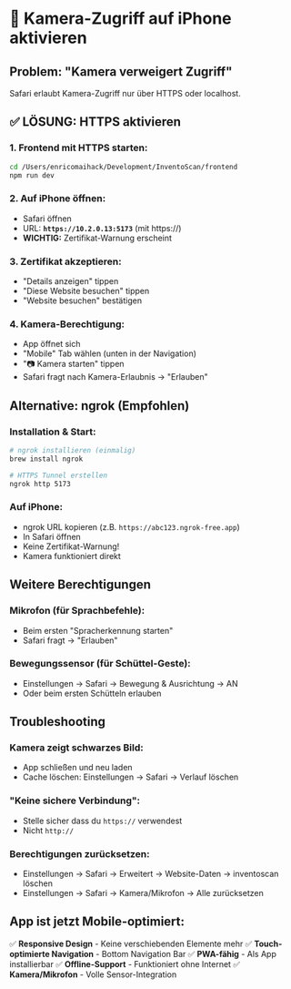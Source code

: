 # 📸 Kamera-Zugriff auf iPhone aktivieren

## Problem: "Kamera verweigert Zugriff"

Safari erlaubt Kamera-Zugriff nur über HTTPS oder localhost.

## ✅ LÖSUNG: HTTPS aktivieren

### 1. Frontend mit HTTPS starten:
```bash
cd /Users/enricomaihack/Development/InventoScan/frontend
npm run dev
```

### 2. Auf iPhone öffnen:
- Safari öffnen
- URL: **`https://10.2.0.13:5173`** (mit https://)
- **WICHTIG:** Zertifikat-Warnung erscheint

### 3. Zertifikat akzeptieren:
- "Details anzeigen" tippen
- "Diese Website besuchen" tippen
- "Website besuchen" bestätigen

### 4. Kamera-Berechtigung:
- App öffnet sich
- "Mobile" Tab wählen (unten in der Navigation)
- "📷 Kamera starten" tippen
- Safari fragt nach Kamera-Erlaubnis → "Erlauben"

## Alternative: ngrok (Empfohlen)

### Installation & Start:
```bash
# ngrok installieren (einmalig)
brew install ngrok

# HTTPS Tunnel erstellen
ngrok http 5173
```

### Auf iPhone:
- ngrok URL kopieren (z.B. `https://abc123.ngrok-free.app`)
- In Safari öffnen
- Keine Zertifikat-Warnung!
- Kamera funktioniert direkt

## Weitere Berechtigungen

### Mikrofon (für Sprachbefehle):
- Beim ersten "Spracherkennung starten"
- Safari fragt → "Erlauben"

### Bewegungssensor (für Schüttel-Geste):
- Einstellungen → Safari → Bewegung & Ausrichtung → AN
- Oder beim ersten Schütteln erlauben

## Troubleshooting

### Kamera zeigt schwarzes Bild:
- App schließen und neu laden
- Cache löschen: Einstellungen → Safari → Verlauf löschen

### "Keine sichere Verbindung":
- Stelle sicher dass du `https://` verwendest
- Nicht `http://`

### Berechtigungen zurücksetzen:
- Einstellungen → Safari → Erweitert → Website-Daten → inventoscan löschen
- Einstellungen → Safari → Kamera/Mikrofon → Alle zurücksetzen

## App ist jetzt Mobile-optimiert:

✅ **Responsive Design** - Keine verschiebenden Elemente mehr
✅ **Touch-optimierte Navigation** - Bottom Navigation Bar
✅ **PWA-fähig** - Als App installierbar
✅ **Offline-Support** - Funktioniert ohne Internet
✅ **Kamera/Mikrofon** - Volle Sensor-Integration
